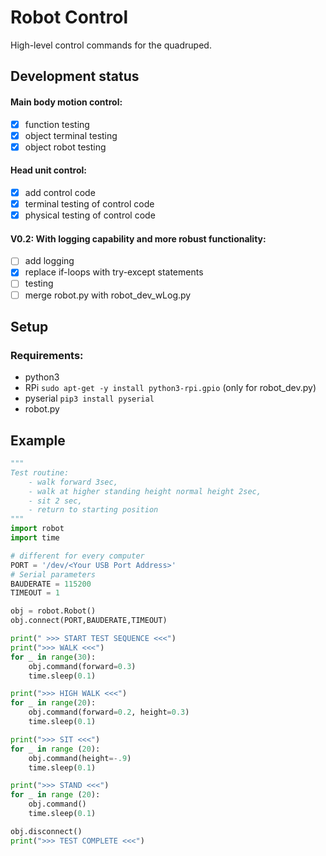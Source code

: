 # Robot Control
High-level control commands for the quadruped.

## Development status
#### Main body motion control:
 - [x] function testing 
 - [x] object terminal testing
 - [x] object robot testing
#### Head unit control:
 - [x] add control code
 - [x] terminal testing of control code
 - [x] physical testing of control code
#### V0.2: With logging capability and more robust functionality:
 - [ ] add logging
 - [x] replace if-loops with try-except statements
 - [ ] testing
 - [ ] merge robot.py with robot_dev_wLog.py

## Setup
### Requirements:
- python3
- RPi ```sudo apt-get -y install python3-rpi.gpio``` (only for robot_dev.py)
- pyserial ```pip3 install pyserial```
- robot.py

## Example
```python
"""
Test routine: 
    - walk forward 3sec, 
    - walk at higher standing height normal height 2sec, 
    - sit 2 sec,
    - return to starting position
"""
import robot
import time

# different for every computer
PORT = '/dev/<Your USB Port Address>'
# Serial parameters
BAUDERATE = 115200
TIMEOUT = 1

obj = robot.Robot()
obj.connect(PORT,BAUDERATE,TIMEOUT)

print(" >>> START TEST SEQUENCE <<<")
print(">>> WALK <<<")
for _ in range(30):
    obj.command(forward=0.3)
    time.sleep(0.1)

print(">>> HIGH WALK <<<")
for _ in range(20):
    obj.command(forward=0.2, height=0.3)
    time.sleep(0.1)

print(">>> SIT <<<")
for _ in range (20):
    obj.command(height=-.9)
    time.sleep(0.1)

print(">>> STAND <<<")
for _ in range (20):
    obj.command()
    time.sleep(0.1)

obj.disconnect()
print(">>> TEST COMPLETE <<<")
```

